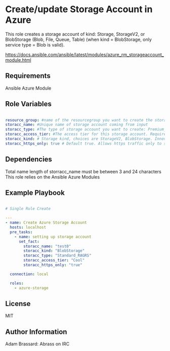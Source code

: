 Create/update Storage Account in Azure
=========

This role creates a storage account of kind: Storage, StorageV2, or BlobStorage (Blob, File, Queue, Table) (when kind = BlobStorage, only service type = Blob is valid).

<https://docs.ansible.com/ansible/latest/modules/azure_rm_storageaccount_module.html>

Requirements
------------

Ansible Azure Module

Role Variables
--------------

``` yaml

resource_group: #name of the resourcegroup you want to create the storage account in
storacc_name: #Unique name of storage account coming from input
storacc_type: #The type of storage account you want to create: Premium_LRS; Standard_GRS; Standard _LRS; StandardSSD_LRS; Standard_RAGRS; Standard_ZRS
storacc_access_tier: #The access tier for this storage account. Required for a storage account of kind 'BlobStorage' and 'StorageV2', Can't be used for General v1 storage, Choices are Hot and Cool from Ansible
storacc_kind: # Storage kind, choices are StorageV2, BlobStorage. Innovapost to use StorageV2 for most options
storacc_https_only: true # Default true. Allows https traffic only to storage service if sets to true
```

Dependencies
------------

Total name length of storracc_name must be between 3 and 24 characters
This role relies on the Ansible Azure Modules

Example Playbook
----------------

``` yaml

# Single Rule Create

---
- name: Create Azure Storage Account
  hosts: localhost
  pre_tasks:
    - name: setting up storage account
      set_fact:
        storacc_name: "test0"
        storacc_kind: "BlobStorage"
        storacc_type: "Standard_RAGRS"
        storacc_access_tier: "Cool"
        storacc_https_only: "true"

  connection: local

  roles:
    - azure-storage
```

License
-------

MIT

Author Information
------------------

Adam Brassard: Abrass on IRC
